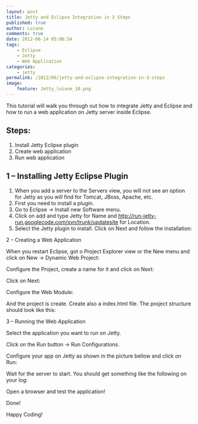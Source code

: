 ```yaml
---
layout: post
title: Jetty and Eclipse Integration in 3 Steps
published: true
author: Loiane
comments: true
date: 2012-06-14 05:06:54
tags:
    - Eclipse
    - Jetty
    - Web Application
categories:
    - jetty
permalink: /2012/06/jetty-and-eclipse-integration-in-3-steps
image:
    feature: Jetty_loiane_10.png
---
```

This tutorial will walk you through out how to integrate Jetty and Eclipse and how to run a web application on Jetty server inside Eclipse.

## Steps:

  1. Install Jetty Eclipse plugin
  2. Create web application
  3. Run web application

## 1 &#8211; Installing Jetty Eclipse Plugin

  1. When you add a server to the Servers view, you will not see an option for Jetty as you will find for Tomcat, JBoss, Apache, etc.
  2. First you need to install a plugin.
  3. Go to Eclipse -> Install new Software menu.
  4. Click on add and type Jetty for Name and http://run-jetty-run.googlecode.com/svn/trunk/updatesite for Location.
  5. Select the Jetty plugin to install. Click on Next and follow the installation:


  2 &#8211; Creating a Web Application



  When you restart Eclipse, got o Project Explorer view or the New menu and click on New -> Dynamic Web Project:



  



  Configure the Project, create a name for it and click on Next:



  



  Click on Next:



  



  Configure the Web Module:



  



  And the project is create. Create also a index.html file. The project structure should look like this:



  



  3 &#8211; Running the Web Application



  Select the application you want to run on Jetty.



  Click on the Run button -> Run Configurations.



  



  Configure your app on Jetty as shown in the picture bellow and click on Run:



  



  Wait for the server to start. You should get something like the following on your log:



  



  Open a browser and test the application!



  



  Done!



  Happy Coding!
